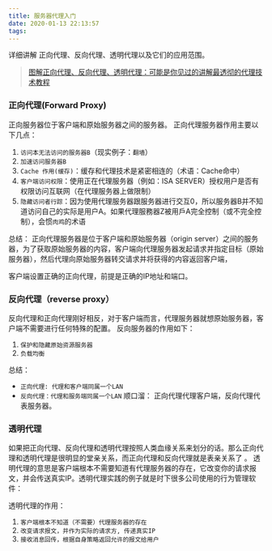```yaml
---
title: 服务器代理入门
date: 2020-01-13 22:13:57
tags:
---
```


详细讲解 正向代理、反向代理、透明代理以及它们的应用范围。

> [图解正向代理、反向代理、透明代理：可能是你见过的讲解最透彻的代理技术教程](https://xueyuanjun.com/post/9336)

<!-- more -->


### 正向代理(Forward Proxy)
正向服务器位于客户端和原始服务器之间的服务器。
正向代理服务器作用主要以下几点：
1. `访问本无法访问的服务器B`（现实例子：`翻墙`）
2. `加速访问服务器B`
3. `Cache 作用(缓存)`：缓存和代理技术是紧密相连的（术语：Cache命中）
4. `客户端访问权限`：使用正在代理服务器（例如：ISA SERVER）授权用户是否有权限访问互联网（在代理服务器上做限制）
5. `隐藏访问者行踪`：因为使用代理服务器跟服务器进行交互0，所以服务器B并不知道访问自己的实际是用户A。如果代理服務器Z被用戶A完全控制（或不完全控制），会惯`肉鸡`的术语

总结： 正向代理服务器是位于客户端和原始服务器（origin server）之间的服务器，为了获取原始服务器的内容，客户端向代理服务器发起请求并指定目标（原始服务器），然后代理向原始服务器转交请求并将获得的内容返回客户端，

客户端设置正确的正向代理，前提是正确的IP地址和端口。

### 反向代理（reverse proxy）
反向代理和正向代理刚好相反，对于客户端而言，代理服务器就想原始服务器，客户端不需要进行任何特殊的配置。
反向服务器的作用如下：
1. `保护和隐藏原始资源服务器`
2. `负载均衡`

总结：
* `正向代理: 代理和客户端同属一个LAN`
* `反向代理：代理和服务端同属一个LAN`
顺口溜： 正向代理代理客户端，反向代理代表服务器。  

### 透明代理

如果把正向代理、反向代理和透明代理按照人类血缘关系来划分的话。那么正向代理和透明代理是很明显的堂亲关系，而正向代理和反向代理就是表亲关系了 。 透明代理的意思是客户端根本不需要知道有代理服务器的存在，它改变你的请求报文，并会传送真实IP。透明代理实践的例子就是时下很多公司使用的行为管理软件：

透明代理的作用：
1. `客户端根本不知道（不需要）代理服务器的存在`
2. `改变请求报文，并作为实际的请求方, 传递真实IP`
3. `接收消息回传，根据自身策略返回允许的报文给用户`